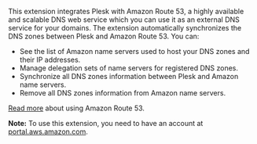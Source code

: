 This extension integrates Plesk with Amazon Route 53, a highly available and scalable DNS web service which you can use it as an external DNS service for your domains. The extension automatically synchronizes the DNS zones between Plesk and Amazon Route 53. You can:

- See the list of Amazon name servers used to host your DNS zones and their IP addresses.
- Manage delegation sets of name servers for registered DNS zones.
- Synchronize all DNS zones information between Plesk and Amazon name servers.
- Remove all DNS zones information from Amazon name servers.

[Read more](https://www.plesk.com/blog/business-industry/white-label-dns-with-amazon-route53) about using Amazon Route 53.

**Note:** To use this extension, you need to have an account at [portal.aws.amazon.com](https://portal.aws.amazon.com/).